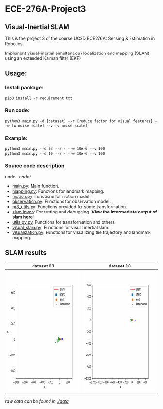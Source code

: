 # ECE-276A-Project3
## Visual-Inertial SLAM
This is the project 3 of the course UCSD ECE276A: Sensing & Estimation in Robotics.

Implement visual-inertial simultaneous localization and mapping (SLAM) using an extended Kalman filter (EKF).

## Usage:
### Install package:
    pip3 install -r requirement.txt
### Run code:
    python3 main.py -d [dataset] --r [reduce factor for visual features] --w [w noise scale] --v [v noise scale]
### Example:
    python3 main.py --d 03 --r 4 --w 10e-6 --v 100
    python3 main.py --d 10 --r 4 --w 10e-6 --v 100


### Source code description:
under *.code/*
- [main.py](./code/main.py): Main function.
- [mapping.py](./code/mapping.py): Functions for landmark mapping.
- [motion.py](./code/motion.py): Functions for motion model.
- [observation.py](./code/observation.py): Functions for observation model.
- [pr3_utils.py](./code/pr3_utils.py): Functions provided for some transformation.
- [slam.ipynb](./code/slam.ipynb): For testing and debugging. **View the intermediate output of slam here!**
- [utils.py.py](./code/utils.py): Functions for transformation and others.
- [visual_slam.py](./code/visual_slam.py): Functions for visual inertial slam.
- [visualization.py](./code/visualization.py): Functions for visualizing the trajectory and landmark mapping.

## SLAM results
dataset 03             |  dataset 10
:-------------------------:|:-------------------------:
<img src="./demo/slam03.gif" width="400" height="400"/>  |  <img src="./demo/slam10.gif" width="400" height="400"/>

*raw data can be found in [./data](./data)*
